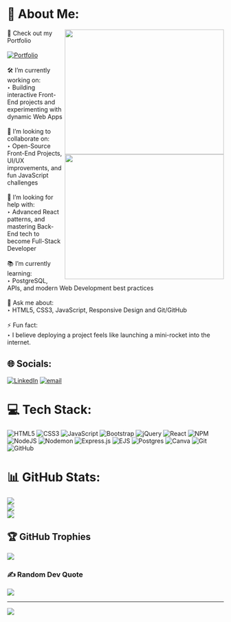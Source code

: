 # 💫 About Me:

<img align="right" width="370" height="290" src="https://lottie.host/embed/fcb66866-4854-48d0-b494-0cbab7faa69b/la83ALjweo.lottie">
<img align="right" width="370" height="290" src="https://app.lottiefiles.com/animation/74713a2e-29ce-4d80-b0fd-a9b26ef6ed4f">

🚀 Check out my Portfolio<br><br>[![Portfolio](https://img.shields.io/badge/Portfolio-Visit%20Now-1abc9c?style=for-the-badge)](https://devanand.is-a.dev)<br><br>🛠️ I’m currently working on:<br>‣ Building interactive Front-End projects and experimenting with dynamic Web Apps<br><br>🤝 I’m looking to collaborate on:<br>‣ Open-Source Front-End Projects, UI/UX improvements, and fun JavaScript challenges<br><br>🧠 I’m looking for help with:<br>‣ Advanced React patterns, and mastering Back-End tech to become Full-Stack Developer<br><br>📚 I’m currently learning:<br>‣ PostgreSQL, APIs, and modern Web Development best practices<br><br>💬 Ask me about:<br>‣ HTML5, CSS3, JavaScript, Responsive Design and Git/GitHub<br><br>⚡ Fun fact:<br>‣ I believe deploying a project feels like launching a mini-rocket into the internet.


## 🌐 Socials:
[![LinkedIn](https://img.shields.io/badge/LinkedIn-%230077B5.svg?logo=linkedin&logoColor=white)](https://linkedin.com/in/https://www.linkedin.com/in/devanand-online/) [![email](https://img.shields.io/badge/Email-D14836?logo=gmail&logoColor=white)](mailto:s.devanand.official@gmail.com) 

# 💻 Tech Stack:
![HTML5](https://img.shields.io/badge/html5-%23E34F26.svg?style=for-the-badge&logo=html5&logoColor=white) ![CSS3](https://img.shields.io/badge/css3-%231572B6.svg?style=for-the-badge&logo=css3&logoColor=white) ![JavaScript](https://img.shields.io/badge/javascript-%23323330.svg?style=for-the-badge&logo=javascript&logoColor=%23F7DF1E) ![Bootstrap](https://img.shields.io/badge/bootstrap-%238511FA.svg?style=for-the-badge&logo=bootstrap&logoColor=white) ![jQuery](https://img.shields.io/badge/jquery-%230769AD.svg?style=for-the-badge&logo=jquery&logoColor=white) ![React](https://img.shields.io/badge/react-%2320232a.svg?style=for-the-badge&logo=react&logoColor=%2361DAFB) ![NPM](https://img.shields.io/badge/NPM-%23CB3837.svg?style=for-the-badge&logo=npm&logoColor=white) ![NodeJS](https://img.shields.io/badge/node.js-6DA55F?style=for-the-badge&logo=node.js&logoColor=white) ![Nodemon](https://img.shields.io/badge/NODEMON-%23323330.svg?style=for-the-badge&logo=nodemon&logoColor=%BBDEAD) ![Express.js](https://img.shields.io/badge/express.js-%23404d59.svg?style=for-the-badge&logo=express&logoColor=%2361DAFB) ![EJS](https://img.shields.io/badge/ejs-%23B4CA65.svg?style=for-the-badge&logo=ejs&logoColor=black) ![Postgres](https://img.shields.io/badge/postgres-%23316192.svg?style=for-the-badge&logo=postgresql&logoColor=white) ![Canva](https://img.shields.io/badge/Canva-%2300C4CC.svg?style=for-the-badge&logo=Canva&logoColor=white) ![Git](https://img.shields.io/badge/git-%23F05033.svg?style=for-the-badge&logo=git&logoColor=white) ![GitHub](https://img.shields.io/badge/github-%23121011.svg?style=for-the-badge&logo=github&logoColor=white)
# 📊 GitHub Stats:
![](https://github-readme-stats.vercel.app/api?username=Devanand-official&theme=dark&hide_border=false&include_all_commits=false&count_private=false)<br/>
![](https://nirzak-streak-stats.vercel.app/?user=Devanand-official&theme=dark&hide_border=false)<br/>
![](https://github-readme-stats.vercel.app/api/top-langs/?username=Devanand-official&theme=dark&hide_border=false&include_all_commits=false&count_private=false&layout=compact)

## 🏆 GitHub Trophies
![](https://github-profile-trophy.vercel.app/?username=Devanand-official&theme=radical&no-frame=false&no-bg=true&margin-w=4)

### ✍️ Random Dev Quote
![](https://quotes-github-readme.vercel.app/api?type=horizontal&theme=radical)

---
[![](https://visitcount.itsvg.in/api?id=Devanand-official&icon=0&color=0)](https://visitcount.itsvg.in)

<!-- Proudly created with GPRM ( https://gprm.itsvg.in ) -->
